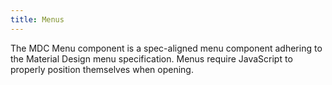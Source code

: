 ```yaml
---
title: Menus
---
```


<p class="mdc-typography--body1">The MDC Menu component is a spec-aligned menu component adhering to the Material Design menu specification. Menus require JavaScript to properly position themselves when opening.</p>